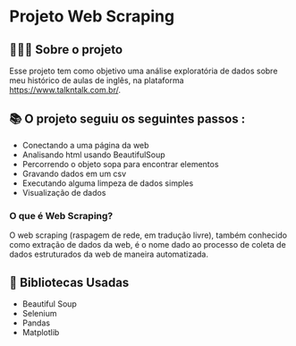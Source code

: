 




# Projeto Web Scraping

## 👩🏾‍💻 Sobre o projeto

  Esse projeto tem como objetivo uma análise exploratória de dados sobre meu histórico de aulas de inglês, na plataforma https://www.talkntalk.com.br/.

## 📚 O projeto seguiu os seguintes passos :

- Conectando a uma página da web
- Analisando html usando BeautifulSoup
- Percorrendo o objeto sopa para encontrar elementos
- Gravando dados em um csv
- Executando alguma limpeza de dados simples
- Visualização de dados

### O que é Web Scraping?

 O web scraping (raspagem de rede, em tradução livre), também conhecido como extração de dados da web, é o nome dado ao processo de coleta de dados estruturados da web de maneira automatizada. 

## 🧰 Bibliotecas Usadas
- Beautiful Soup
- Selenium
- Pandas
- Matplotlib

